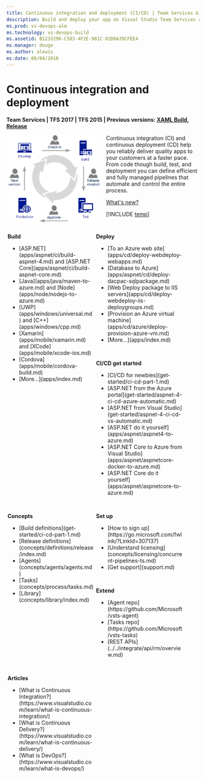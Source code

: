 ```yaml
---
title: Continuous integration and deployment (CI/CD) | Team Services & TFS 
description: Build and deploy your app on Visual Studio Team Services and Team Foundation Server
ms.prod: vs-devops-alm
ms.technology: vs-devops-build
ms.assetid: B1233296-C583-4F2E-981C-82D6A39CFEE4
ms.manager: douge
ms.author: alewis
ms.date: 08/04/2016
---
```


# Continuous integration and deployment

**Team Services | TFS 2017 | TFS 2015 | Previous versions: [XAML Build](https://msdn.microsoft.com/library/ms181709%28v=vs.120%29.aspx), [Release](../release/previous-version/release-management-overview.md)**

<img style="float:left;margin-right:10px;width:250px;" alt="CI and CD development and release cycle" src="_img/ci-01.png"/>

Continuous integration (CI) and continuous deployment (CD) 
help you reliably deliver quality apps to your customers at a faster
pace. From code though build, test, and deployment you can
define efficient and fully managed pipelines that automate and
control the entire process.

[What's new?](news/2017.md)

[!INCLUDE [temp](_shared/ci-cd-newbies.md)]

<div style="clear:both;"></div>

<!--

<div style="float:left;width:265;margin:3px">
![1 - Learn to setup CI/CD for a simple application](_img/overview-06.png)
</div>
<div style="float:right;width:460px;margin:3px;">
<p style="font-size:125%;font-weight:bold;padding-bottom:0px;">Get started</p>
<p>
Take this [15 minute tutorial](get-started/dot-net.md) to understand the basic concepts.
Then quickly set up a build and release definition for your ASP.NET application from the
[Azure portal](get-started/aspnet-4-ci-cd-azure-automatic.md) or from
[Visual Studio](get-started/aspnet-4-ci-cd-vs-automatic.md).</p>
</div>

<div style="clear:both;">&nbsp;</div>

<div style="float:left;width:265;margin:3px">
![2 - Team services app types](_img/overview-05.png)
</div>
<div style="float:right;width:460px;margin:3px;">
<p style="font-size:125%;font-weight:bold;padding-bottom:0pxr;">Build and deploy your app</p>
<p>
Set up CI/CD for your application. Build and Release Management can build applications
written in any language, and deploy to any platform. Select your application type above
and get going.</p>
</div>

<div style="clear:both;">&nbsp;</div>

<div style="float:left;width:265px;margin:3px">
![3 - Learn about the concepts](_img/overview-04.png)
</div>
<div style="float:right;width:460px;margin:3px;">
<p style="font-size:125%;font-weight:bold;padding-bottom:0px;">Learn concepts</p>
<p>
Now that you have the basic flow for your application, learn how to scale the DevOps
process for your entire team. Setup an [agent pool](concepts/agents/pools-queues.md)
to run several builds and deployments in parallel. Configure
[security](concepts/policies/permissions.md) and [retention policies](concepts/policies/retention.md)
for your entire team. Organize shared assets such as [service endpoints](concepts/library/service-endpoints.md),
[variable groups](concepts/library/variable-groups.md), and [task groups](concepts/library/task-groups.md).</p>
</div>

<div style="clear:both;">&nbsp;</div>

-->

<div style="float:left;width:225px;margin:3px">
<p style="font-weight:bold;padding-top:10px">Build</p>
<ul style="padding-left:30px">
 <li>[ASP.NET](apps/aspnet/ci/build-aspnet-4.md) and [ASP.NET Core](apps/aspnet/ci/build-aspnet-core.md)</li>
 <li>[Java](apps/java/maven-to-azure.md) and [Node](apps/node/nodejs-to-azure.md)</li>
 <li>[UWP](apps/windows/universal.md) and [C++](apps/windows/cpp.md)
 <li>[Xamarin](apps/mobile/xamarin.md) and [XCode](apps/mobile/xcode-ios.md)</li>
 <li>[Cordova](apps/mobile/cordova-build.md)</li>
 <li>[More...](apps/index.md)</li>
</ul>
</div>

<div style="float:left;width:225px;margin:3px">
<p style="font-weight:bold;padding-top:10px">Deploy</p>
<ul style="padding-left:30px">
  <li>[To an Azure web site](apps/cd/deploy-webdeploy-webapps.md)</li>
  <li>[Database to Azure](apps/aspnet/cd/deploy-dacpac-sqlpackage.md)</li>
  <li>[Web Deploy package to IIS servers](apps/cd/deploy-webdeploy-iis-deploygroups.md)</li>
  <li>[Provision an Azure virtual machine](apps/cd/azure/deploy-provision-azure-vm.md)</li>
  <li>[More...](apps/index.md)</li>
</ul>
</div>

<div style="float:left;width:225px;margin:3px">
<p style="font-weight:bold;padding-top:10px">CI/CD get started</p>
<ul style="padding-left:30px">
 <!-- This needs to be changed to create-your-first-build-and-release.md after the merger of the other branch
 <li>[Tutorial on basic concepts](get-started/create-your-first-release.md)</li>-->
 <li>[CI/CD for newbies](get-started/ci-cd-part-1.md)</li>
 <li>[ASP.NET from the Azure portal](get-started/aspnet-4-ci-cd-azure-automatic.md)</li>
 <li>[ASP.NET from Visual Studio](get-started/aspnet-4-ci-cd-vs-automatic.md)</li>
 <li>[ASP.NET do it yourself](apps/aspnet/aspnet4-to-azure.md)</li>
 <li>[ASP.NET Core to Azure from Visual Studio](apps/aspnet/aspnetcore-docker-to-azure.md)</li>
 <li>[ASP.NET Core do it yourself](apps/aspnet/aspnetcore-to-azure.md)</li>
</ul>
</div>

<div style="float:left;width:225px;margin:3px">
<p style="font-weight:bold;padding-top:10px">Concepts</p>
<ul style="padding-left:30px">
 <li>[Build definitions](get-started/ci-cd-part-1.md)</li>
 <li>[Release definitions](concepts/definitions/release/index.md)</li>
 <li>[Agents](concepts/agents/agents.md)</li>
 <li>[Tasks](concepts/process/tasks.md)</li>
 <li>[Library](concepts/library/index.md)</li>
</ul>
</div>

<div style="float:left;width:225px;margin:3px">
<p style="font-weight:bold;padding-top:10px">Set up</p>
<ul style="padding-left:30px">
 <li>[How to sign up](https://go.microsoft.com/fwlink/?LinkId=307137)</li>
 <li>[Understand licensing](concepts/licensing/concurrent-pipelines-ts.md)</li>
 <li>[Get support](support.md)</li>
</ul>
</div>

<div style="float:left;width:225px;margin:3px">
<p style="font-weight:bold;padding-top:10px">Extend</p>
<ul style="padding-left:30px">
<!--li>Service hooks</li>
 <li>Alerts</li>
 <li>Tasks</li>
 <li>Extensions</li-->
 <li>[Agent repo](https://github.com/Microsoft/vsts-agent)</li>
 <li>[Tasks repo](https://github.com/Microsoft/vsts-tasks)</li>
 <li>[REST APIs](../../integrate/api/rm/overview.md)</li>
</ul>
</div>

<div style="float:left;width:225px;margin:3px">
<p style="font-weight:bold;padding-top:10px">Articles</p>
<ul style="padding-left:30px">
<li>[What is Continuous Integration?](https://www.visualstudio.com/learn/what-is-continuous-integration/)
<li>[What is Continuous Delivery?](https://www.visualstudio.com/learn/what-is-continuous-delivery/)</li>
<li>[What is DevOps?](https://www.visualstudio.com/learn/what-is-devops/)</li></ul>
</div>